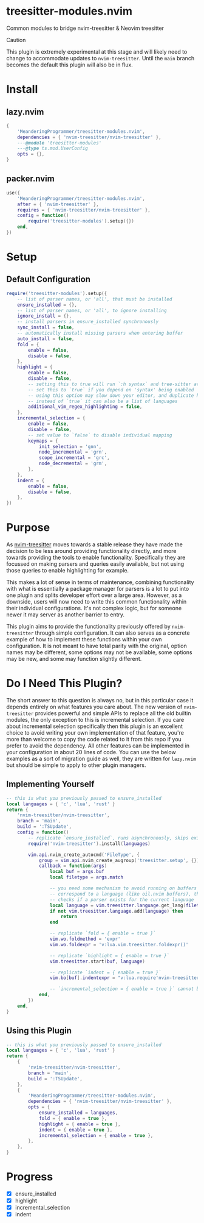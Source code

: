# treesitter-modules.nvim

Common modules to bridge nvim-treesitter & Neovim treesitter

> [!CAUTION]
>
> This plugin is extremely experimental at this stage and will likely need to change
> to accommodate updates to `nvim-treesitter`. Until the `main` branch becomes the
> default this plugin will also be in flux.

# Install

## lazy.nvim

```lua
{
    'MeanderingProgrammer/treesitter-modules.nvim',
    dependencies = { 'nvim-treesitter/nvim-treesitter' },
    ---@module 'treesitter-modules'
    ---@type ts.mod.UserConfig
    opts = {},
}
```

## packer.nvim

```lua
use({
    'MeanderingProgrammer/treesitter-modules.nvim',
    after = { 'nvim-treesitter' },
    requires = { 'nvim-treesitter/nvim-treesitter' },
    config = function()
        require('treesitter-modules').setup({})
    end,
})
```

# Setup

## Default Configuration

```lua
require('treesitter-modules').setup({
    -- list of parser names, or 'all', that must be installed
    ensure_installed = {},
    -- list of parser names, or 'all', to ignore installing
    ignore_install = {},
    -- install parsers in ensure_installed synchronously
    sync_install = false,
    -- automatically install missing parsers when entering buffer
    auto_install = false,
    fold = {
        enable = false,
        disable = false,
    },
    highlight = {
        enable = false,
        disable = false,
        -- setting this to true will run `:h syntax` and tree-sitter at the same time
        -- set this to `true` if you depend on 'syntax' being enabled
        -- using this option may slow down your editor, and duplicate highlights
        -- instead of `true` it can also be a list of languages
        additional_vim_regex_highlighting = false,
    },
    incremental_selection = {
        enable = false,
        disable = false,
        -- set value to `false` to disable individual mapping
        keymaps = {
            init_selection = 'gnn',
            node_incremental = 'grn',
            scope_incremental = 'grc',
            node_decremental = 'grm',
        },
    },
    indent = {
        enable = false,
        disable = false,
    },
})
```

# Purpose

As [nvim-treesitter](https://github.com/nvim-treesitter/nvim-treesitter) moves towards
a stable release they have made the decision to be less around providing functionality
directly, and more towards providing the tools to enable functionality. Specifically
they are focussed on making parsers and queries easily available, but not using those
queries to enable highlighting for example.

This makes a lot of sense in terms of maintenance, combining functionality with what
is essentially a package manager for parsers is a lot to put into one plugin and
splits developer effort over a large area. However, as a downside, users will now
need to write this common functionality within their individual configurations. It's
not complex logic, but for someone newer it may server as another barrier to entry.

This plugin aims to provide the functionality previously offered by `nvim-treesitter`
through simple configuration. It can also serves as a concrete example of how to
implement these functions within your own configuration. It is not meant to have
total parity with the original, option names may be different, some options may not
be available, some options may be new, and some may function slightly different.

# Do I Need This Plugin?

The short answer to this question is always no, but in this particular case it depends
entirely on what features you care about. The new version of `nvim-treesitter` provides
powerful and simple APIs to replace all the old builtin modules, the only exception
to this is incremental selection. If you care about incremental selection specifically
then this plugin is an excellent choice to avoid writing your own implementation
of that feature, you're more than welcome to copy the code related to it from this
repo if you prefer to avoid the dependency. All other features can be implemented
in your configuration in about 20 lines of code. You can use the below examples as
a sort of migration guide as well, they are written for `lazy.nvim` but should be
simple to apply to other plugin managers.

## Implementing Yourself

```lua
-- this is what you previously passed to ensure_installed
local languages = { 'c', 'lua', 'rust' }
return {
    'nvim-treesitter/nvim-treesitter',
    branch = 'main',
    build = ':TSUpdate',
    config = function()
        -- replicate `ensure_installed`, runs asynchronously, skips existing languages
        require('nvim-treesitter').install(languages)

        vim.api.nvim_create_autocmd('FileType', {
            group = vim.api.nvim_create_augroup('treesitter.setup', {}),
            callback = function(args)
                local buf = args.buf
                local filetype = args.match

                -- you need some mechanism to avoid running on buffers that do not
                -- correspond to a language (like oil.nvim buffers), this implementation
                -- checks if a parser exists for the current language
                local language = vim.treesitter.language.get_lang(filetype) or filetype
                if not vim.treesitter.language.add(language) then
                    return
                end

                -- replicate `fold = { enable = true }`
                vim.wo.foldmethod = 'expr'
                vim.wo.foldexpr = 'v:lua.vim.treesitter.foldexpr()'

                -- replicate `highlight = { enable = true }`
                vim.treesitter.start(buf, language)

                -- replicate `indent = { enable = true }`
                vim.bo[buf].indentexpr = "v:lua.require'nvim-treesitter'.indentexpr()"

                -- `incremental_selection = { enable = true }` cannot be easily replicated
            end,
        })
    end,
}
```

## Using this Plugin

```lua
-- this is what you previously passed to ensure_installed
local languages = { 'c', 'lua', 'rust' }
return {
    {
        'nvim-treesitter/nvim-treesitter',
        branch = 'main',
        build = ':TSUpdate',
    },
    {
        'MeanderingProgrammer/treesitter-modules.nvim',
        dependencies = { 'nvim-treesitter/nvim-treesitter' },
        opts = {
            ensure_installed = languages,
            fold = { enable = true },
            highlight = { enable = true },
            indent = { enable = true },
            incremental_selection = { enable = true },
        },
    },
}
```

# Progress

- [x] ensure_installed
- [x] highlight
- [x] incremental_selection
- [x] indent
